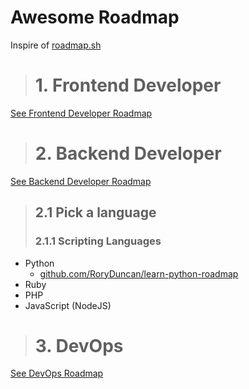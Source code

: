 # Awesome Roadmap
Inspire of [roadmap.sh](https://roadmap.sh)

> # 1. Frontend Developer
[See Frontend Developer Roadmap](https://roadmap.sh/frontend)

> # 2. Backend Developer
[See Backend Developer Roadmap](https://roadmap.sh/backend)
> ## 2.1 Pick a language
> ### 2.1.1 Scripting Languages
* Python 
  * [github.com/RoryDuncan/learn-python-roadmap](https://github.com/RoryDuncan/learn-python-roadmap)
* Ruby
* PHP
* JavaScript (NodeJS)

> # 3. DevOps
[See DevOps Roadmap](https://roadmap.sh/devops)
